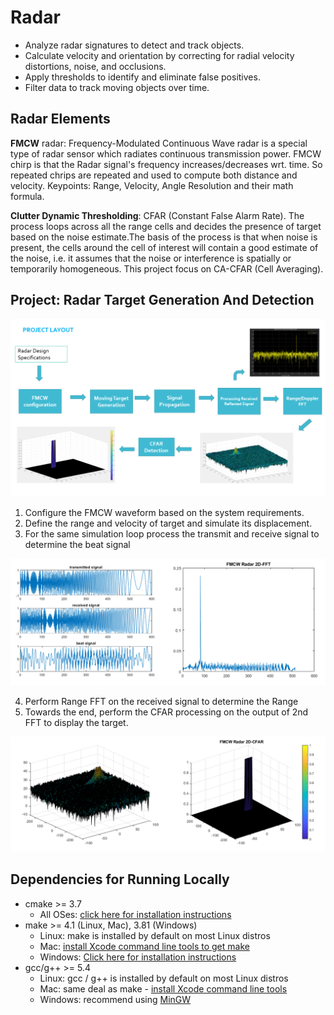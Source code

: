 # Radar

- Analyze radar signatures to detect and track objects. 
- Calculate velocity and orientation by correcting for radial velocity distortions, noise, and occlusions. 
- Apply thresholds to identify and eliminate false positives.
- Filter data to track moving objects over time.

## Radar Elements

**FMCW** radar: Frequency-Modulated Continuous Wave radar is a special type of radar sensor which radiates continuous transmission power. FMCW chirp is that the Radar signal's frequency increases/decreases wrt. time. So repeated chrips are repeated and used to compute both distance and velocity. Keypoints: Range, Velocity, Angle Resolution and their math formula.

**Clutter Dynamic Thresholding**: CFAR (Constant False Alarm Rate). The process loops across all the range cells and decides the presence of target based on the noise estimate.The basis of the process is that when noise is present, the cells around the cell of interest will contain a good estimate of the noise, i.e. it assumes that the noise or interference is spatially or temporarily homogeneous. This project focus on CA-CFAR (Cell Averaging).

## Project: Radar Target Generation And Detection
<img src="images/0.png"  />

1. Configure the FMCW waveform based on the system requirements.
2. Define the range and velocity of target and simulate its displacement.
3. For the same simulation loop process the transmit and receive signal to determine the beat signal

<img src="images/3.png"  />

4. Perform Range FFT on the received signal to determine the Range
5. Towards the end, perform the CFAR processing on the output of 2nd FFT to display the target.


<img src="images/2.png" />




## Dependencies for Running Locally
* cmake >= 3.7
  * All OSes: [click here for installation instructions](https://cmake.org/install/)
* make >= 4.1 (Linux, Mac), 3.81 (Windows)
  * Linux: make is installed by default on most Linux distros
  * Mac: [install Xcode command line tools to get make](https://developer.apple.com/xcode/features/)
  * Windows: [Click here for installation instructions](http://gnuwin32.sourceforge.net/packages/make.htm)
* gcc/g++ >= 5.4
  * Linux: gcc / g++ is installed by default on most Linux distros
  * Mac: same deal as make - [install Xcode command line tools](https://developer.apple.com/xcode/features/)
  * Windows: recommend using [MinGW](http://www.mingw.org/)
